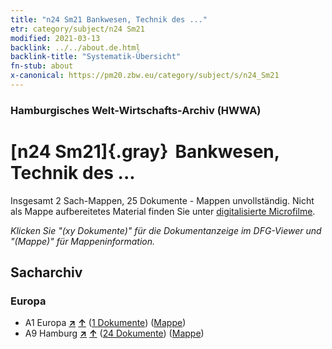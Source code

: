 ```yaml
---
title: "n24 Sm21 Bankwesen, Technik des ..."
etr: category/subject/n24 Sm21
modified: 2021-03-13
backlink: ../../about.de.html
backlink-title: "Systematik-Übersicht"
fn-stub: about
x-canonical: https://pm20.zbw.eu/category/subject/s/n24_Sm21
---
```


### Hamburgisches Welt-Wirtschafts-Archiv (HWWA)
# [n24 Sm21]{.gray}&#8201; Bankwesen, Technik des ...&#160; 




Insgesamt 2 Sach-Mappen, 25 Dokumente - Mappen unvollständig.
Nicht als Mappe aufbereitetes Material finden Sie unter [digitalisierte Microfilme](/film/h1_sh.de.html).

_Klicken Sie "(xy Dokumente)" für die Dokumentanzeige im DFG-Viewer und "(Mappe)" für Mappeninformation._

## Sacharchiv




### Europa

- A1 Europa [**&nearr;**](../../../geo/i/140892/about.de.html "Europa (alle Mappen)") [**&uarr;**](../../../geo/about.de.html#A1 "Ländersystematik") (<a href="https://pm20.zbw.eu/dfgview/sh/140892,161727" title="über: Europa : Bankwesen, Technik des ..." target="_blank">1 Dokumente</a>) ([Mappe](../../../../folder/sh/1408xx/140892/1617xx/161727/about.de.html))
- A9 Hamburg [**&nearr;**](../../../geo/i/140905/about.de.html "Hamburg (alle Mappen)") [**&uarr;**](../../../geo/about.de.html#A9 "Ländersystematik") (<a href="https://pm20.zbw.eu/dfgview/sh/140905,161727" title="über: Hamburg : Bankwesen, Technik des ..." target="_blank">24 Dokumente</a>) ([Mappe](../../../../folder/sh/1409xx/140905/1617xx/161727/about.de.html))


